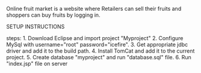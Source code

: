 Online fruit market is a website where Retailers can sell their fruits and shoppers can buy fruits by logging in.


SETUP INSTRUCTIONS

steps:
	1. Download Eclipse and import project "Myproject"
	2. Configure MySql with username="root" password="icefire".
	3. Get appropriate jdbc driver and add it to the build path.
	4. Install TomCat and add it to the current project.
	5. Create database "myproject" and run "database.sql" file.
	6. Run "index.jsp" file on server

